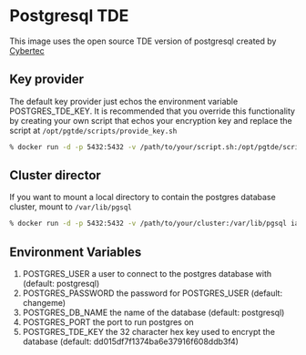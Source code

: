 # Postgresql TDE

This image uses the open source TDE version of postgresql created by [Cybertec](https://www.cybertec-postgresql.com/en/products/postgresql-transparent-data-encryption/)

## Key provider

The default key provider just echos the environment variable POSTGRES_TDE_KEY. It is recommended that you override this functionality by creating your own script that echos your encryption key and replace the script at `/opt/pgtde/scripts/provide_key.sh`

```bash
% docker run -d -p 5432:5432 -v /path/to/your/script.sh:/opt/pgtde/scripts/provide_key.sh iamfrisbee/postgresql-tde
```

## Cluster director

If you want to mount a local directory to contain the postgres database cluster, mount to `/var/lib/pgsql`

```bash
% docker run -d -p 5432:5432 -v /path/to/your/cluster:/var/lib/pgsql iamfrisbee/postgresql-tde
```

## Environment Variables

1. POSTGRES_USER a user to connect to the postgres database with (default: postgresql)
1. POSTGRES_PASSWORD the password for POSTGRES_USER (default: changeme)
1. POSTGRES_DB_NAME the name of the database (default: postgresql)
1. POSTGRES_PORT the port to run postgres on
1. POSTGRES_TDE_KEY the 32 character hex key used to encrypt the database (default: dd015df7f1374ba6e37916f608ddb3f4)
